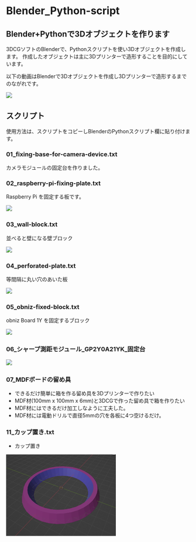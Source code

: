 # Blender_Python-script

## Blender+Pythonで3Dオブジェクトを作ります

3DCGソフトのBlenderで、Pythonスクリプトを使い3Dオブジェクトを作成します。
作成したオブジェクトは主に3Dプリンターで造形することを目的にしています。

以下の動画はBlenderで3Dオブジェクトを作成し3Dプリンターで造形するまでのながれです。

[![](https://img.youtube.com/vi/-drzycYZWME/0.jpg)](https://www.youtube.com/watch?v=-drzycYZWME)

## スクリプト

使用方法は、スクリプトをコピーしBlenderのPythonスクリプト欄に貼り付けます。

### 01_fixing-base-for-camera-device.txt

カメラモジュールの固定台を作りました。

### 02_raspberry-pi-fixing-plate.txt

Raspberry Pi を固定する板です。

[![](https://img.youtube.com/vi/P0PMpqHBn6A/0.jpg)](https://www.youtube.com/watch?v=P0PMpqHBn6A)

### 03_wall-block.txt

並べると壁になる壁ブロック

[![](https://img.youtube.com/vi/JA5SUrXDHaU/0.jpg)](https://www.youtube.com/watch?v=JA5SUrXDHaU)

### 04_perforated-plate.txt

等間隔に丸い穴のあいた板

[![](https://img.youtube.com/vi/N5YkuJW_tWA/0.jpg)](https://www.youtube.com/watch?v=N5YkuJW_tWA)

### 05_obniz-fixed-block.txt

obniz Board 1Y を固定するブロック

[![](https://img.youtube.com/vi/69W80aoWBDo/0.jpg)](https://www.youtube.com/watch?v=69W80aoWBDo)

### 06_シャープ測距モジュール_GP2Y0A21YK_固定台

[![](https://img.youtube.com/vi/OLfkQzVu7Ro/0.jpg)](https://www.youtube.com/watch?v=OLfkQzVu7Ro)


### 07_MDFボードの留め具

- できるだけ簡単に箱を作る留め具を3Dプリンターで作りたい
- MDF材(100mm x 100mm x 6mm)と3DCGで作った留め具で箱を作りたい
- MDF材にはできるだけ加工しなように工夫した。
- MDF材には電動ドリルで直径5mmの穴を各板に4つ空けるだけ。


### 11_カップ置き.txt

- カップ置き

<img src="./parts/11_cupholder.png" width="300">



